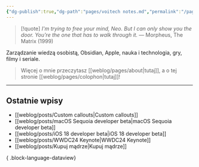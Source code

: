 ```yaml
---
{"dg-publish":true,"dg-path":"pages/voitech notes.md","permalink":"/pages/voitech-notes/","tags":["gardenEntry"]}
---
```



> [!quote] *I'm trying to free your mind, Neo. But I can only show you the door. You're the one that has to walk through it.*
> — Morpheus, The Matrix (1999)

Zarządzanie wiedzą osobistą, Obsidian, Apple, nauka i technologia, gry, filmy i seriale.

> Więcej o mnie przeczytasz [[weblog/pages/about\|tutaj]], a o tej stronie [[weblog/pages/colophon\|tutaj]]!

---

## Ostatnie wpisy

- [[weblog/posts/Custom callouts\|Custom callouts]]
- [[weblog/posts/macOS Sequoia developer beta\|macOS Sequoia developer beta]]
- [[weblog/posts/iOS 18 developer beta\|iOS 18 developer beta]]
- [[weblog/posts/WWDC24 Keynote\|WWDC24 Keynote]]
- [[weblog/posts/Kupuj mądrze\|Kupuj mądrze]]

{ .block-language-dataview}
